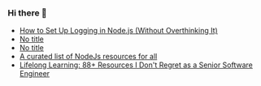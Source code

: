### Hi there 👋
<!-- daily.dev BOOKMARKS:START -->
- [How to Set Up Logging in Node.js &lpar;Without Overthinking It&rpar;](https://app.daily.dev/posts/T1ZuahxxR?utm_source=rss&utm_medium=bookmarks&utm_campaign=mBzS9yGu2kYgKY4tuhxYN)
- [No title](https://app.daily.dev/posts/VQKAzqnLd?utm_source=rss&utm_medium=bookmarks&utm_campaign=mBzS9yGu2kYgKY4tuhxYN)
- [No title](https://app.daily.dev/posts/7wVUjwqzg?utm_source=rss&utm_medium=bookmarks&utm_campaign=mBzS9yGu2kYgKY4tuhxYN)
- [A curated list of NodeJs resources for all](https://app.daily.dev/posts/BGBmMs93o?utm_source=rss&utm_medium=bookmarks&utm_campaign=mBzS9yGu2kYgKY4tuhxYN)
- [Lifelong Learning: 88+ Resources I Don&#39;t Regret as a Senior Software Engineer](https://app.daily.dev/posts/d7gxvHgpY?utm_source=rss&utm_medium=bookmarks&utm_campaign=mBzS9yGu2kYgKY4tuhxYN)
<!-- daily.dev BOOKMARKS:END -->
<!--
**nirmal-patel-s/nirmal-patel-s** is a ✨ _special_ ✨ repository because its `README.md` (this file) appears on your GitHub profile.

Here are some ideas to get you started:

- 🔭 I’m currently working on ...
- 🌱 I’m currently learning ...
- 👯 I’m looking to collaborate on ...
- 🤔 I’m looking for help with ...
- 💬 Ask me about ...
- 📫 How to reach me: ...
- 😄 Pronouns: ...
- ⚡ Fun fact: ...
-->

